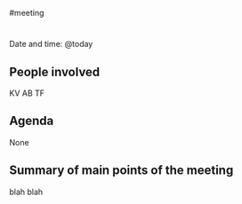#meeting
# <Subject>

Date and time: @today

## People involved

KV
AB
TF

## Agenda 

None

## Summary of main points of the meeting

blah blah

